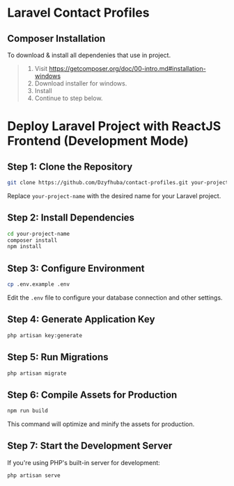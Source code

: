 # Laravel Contact Profiles
## Composer Installation
To download & install all dependenies that use in project.  
> 1. Visit https://getcomposer.org/doc/00-intro.md#installation-windows  
> 2. Download installer for windows.  
> 3. Install
> 4. Continue to step below.

# Deploy Laravel Project with ReactJS Frontend (Development Mode)

## Step 1: Clone the Repository

```bash
git clone https://github.com/Dzyfhuba/contact-profiles.git your-project-name
```

Replace `your-project-name` with the desired name for your Laravel project.

## Step 2: Install Dependencies

```bash
cd your-project-name
composer install
npm install
```

## Step 3: Configure Environment

```bash
cp .env.example .env
```

Edit the `.env` file to configure your database connection and other settings.

## Step 4: Generate Application Key

```bash
php artisan key:generate
```

## Step 5: Run Migrations

```bash
php artisan migrate
```

## Step 6: Compile Assets for Production

```bash
npm run build
```

This command will optimize and minify the assets for production.

## Step 7: Start the Development Server

If you're using PHP's built-in server for development:

```bash
php artisan serve
```